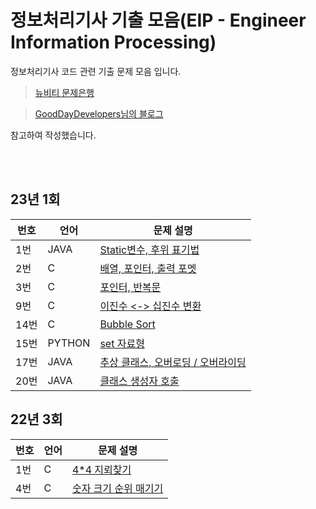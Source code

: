 # 정보처리기사 기출 모음(EIP - Engineer Information Processing)

정보처리기사 코드 관련 기출 문제 모음 입니다.

> [뉴비티 문제은행](https://newbt.kr/%EC%8B%9C%ED%97%98/%EC%A0%95%EB%B3%B4%EC%B2%98%EB%A6%AC%EA%B8%B0%EC%82%AC%20%EC%8B%A4%EA%B8%B0)

> [GoodDayDevelopers님의 블로그](https://chobopark.tistory.com/476)

참고하여 작성했습니다.

  <br />
  <br />

## 23년 1회

| 번호 | 언어   | 문제 설명                                             |
| ---- | ------ | ----------------------------------------------------- |
| 1번  | JAVA   | [Static변수, 후위 표기법](./src/23_01/1)              |
| 2번  | C      | [배열, 포인터, 출력 포멧](./src/23_01/2)              |
| 3번  | C      | [포인터, 반복문](./src/23_01/9)                       |
| 9번  | C      | [이진수 <-> 십진수 변환](./src/23_01/9)               |
| 14번 | C      | [Bubble Sort](./src/23_01/14/)                        |
| 15번 | PYTHON | [set 자료형](./src/23_01/15/)                         |
| 17번 | JAVA   | [추상 클래스, 오버로딩 / 오버라이딩](./src/23_01/17/) |
| 20번 | JAVA   | [클래스 생성자 호출](./src/23_01/20/)                 |

## 22년 3회

| 번호 | 언어 | 문제 설명                              |
| ---- | ---- | -------------------------------------- |
| 1번  | C    | [4\*4 지뢰찾기](./src/22_03/1)         |
| 4번  | C    | [숫자 크기 순위 매기기](./src/22_03/4) |
